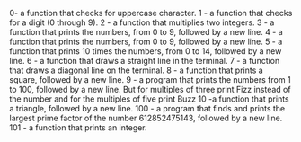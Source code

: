 0- a function that checks for uppercase character.
1 -  a function that checks for a digit (0 through 9).
2 - a function that multiplies two integers.
3 - a function that prints the numbers, from 0 to 9, followed by a new line.
4 - a function that prints the numbers, from 0 to 9, followed by a new line.
5 -  a function that prints 10 times the numbers, from 0 to 14, followed by a new line.
6 -  a function that draws a straight line in the terminal.
7 - a function that draws a diagonal line on the terminal.
8 - a function that prints a square, followed by a new line.
9 - a program that prints the numbers from 1 to 100, followed by a new line. But for multiples of three print Fizz instead of the number and for the multiples of five print Buzz
10 -a function that prints a triangle, followed by a new line.
100 - a program that finds and prints the largest prime factor of the number 612852475143, followed by a new line.
101 - a function that prints an integer.

